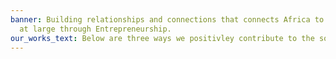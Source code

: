 ```yaml
---
banner: Building relationships and connections that connects Africa to the world
  at large through Entrepreneurship.
our_works_text: Below are three ways we positivley contribute to the society.
---
```

